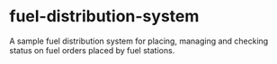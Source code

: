 # fuel-distribution-system
A sample fuel distribution system for placing, managing and checking status on fuel orders placed by fuel stations.
